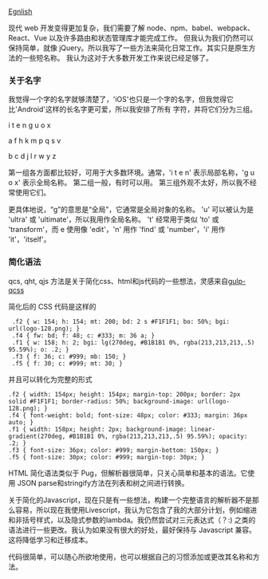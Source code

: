 [Egnlish](README.md)

现代 web 开发变得更加复杂，我们需要了解 node、npm、babel、webpack、React、Vue 以及许多路由和状态管理库才能完成工作。
但我认为我们仍然可以保持简单，就像 jQuery。所以我写了一些方法来简化日常工作。其实只是原生方法的一些短名称。
我认为这对于大多数开发工作来说已经足够了。

### 关于名字

我觉得一个字的名字就够清楚了，'iOS'也只是一个字的名字，但我觉得它比'Android'这样的长名字更可爱，所以我安排了所有
字符，并将它们分为三组。

i t e n g u o x

a f h k m p q s v

b c d j l r w y z

第一组各方面都比较好，可用于大多数环境。通常，'i t e n' 表示局部名称，'g u o x' 表示全局名称。
第二组一般，有时可以用。
第三组外观不太好，所以我不经常使用它们。

更具体地说，“g”的意思是“全局”，它通常是全局对象的名称。 'u' 可以被认为是 'ultra' 或 'ultimate'，所以我用作全局名称。
't' 经常用于类似 'to' 或 'transform'，而 e 使用像 'edit'，'n' 用作 'find' 或 'number'，'i' 用作 'it'，'itself'。


### 简化语法
qcs, qht, qjs 方法是关于简化css、html和js代码的一些想法，灵感来自[gulp-qcss](https://github.com/zhangxinxu/gulp-qcss)

简化后的 CSS 代码是这样的

```
 .f2 { w: 154; h: 154; mt: 200; bd: 2 s #F1F1F1; bo: 50%; bgi: url(logo-128.png); }
 .f4 { fw: bd; f: 48; c: #333; m: 36 a; }
 .f1 { w: 158; h: 2; bgi: lg(270deg, #B1B1B1 0%, rgba(213,213,213,.5) 95.59%); o: .2; }
 .f3 { f: 36; c: #999; mb: 150; }
 .f5 { f: 30; c: #999; mt: 30; }
```

并且可以转化为完整的形式

```
.f2 { width: 154px; height: 154px; margin-top: 200px; border: 2px solid #F1F1F1; border-radius: 50%; background-image: url(logo-128.png); }
.f4 { font-weight: bold; font-size: 48px; color: #333; margin: 36px auto; }
.f1 { width: 158px; height: 2px; background-image: linear-gradient(270deg, #B1B1B1 0%, rgba(213,213,213,.5) 95.59%); opacity: .2; }
.f3 { font-size: 36px; color: #999; margin-bottom: 150px; }
.f5 { font-size: 30px; color: #999; margin-top: 30px; }
```

HTML 简化语法类似于 Pug，但解析器很简单，只关心简单和基本的语法。它使用 JSON parse和stringify方法在列表和树之间进行转换。

关于简化的Javascript，现在只是有一些想法，构建一个完整语言的解析器不是那么容易，所以现在我使用Livescript，我认为它包含了我的大部分计划，例如缩进和非括号样式，以及隐式参数的lambda。我仍然尝试对三元表达式（？:) 之类的语法进行一些更改。我认为如果没有很大的好处，最好保持与 Javascript 兼容。这将降低学习和迁移成本。

代码很简单，可以随心所欲地使用，也可以根据自己的习惯添加或更改其名称和方法。

